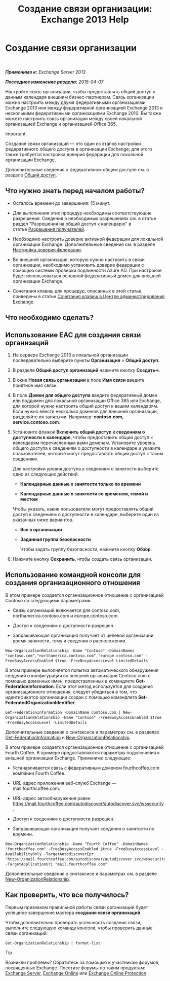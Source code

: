 ﻿---
title: 'Создание связи организации: Exchange 2013 Help'
TOCTitle: Создание связи организации
ms:assetid: 5ea61b96-c8ca-44fc-b8b5-ca4341af36a6
ms:mtpsurl: https://technet.microsoft.com/ru-ru/library/JJ657451(v=EXCHG.150)
ms:contentKeyID: 50488301
ms.date: 04/30/2018
mtps_version: v=EXCHG.150
ms.translationtype: HT
---

# Создание связи организации

 

_**Применимо к:** Exchange Server 2013_

_**Последнее изменение раздела:** 2015-04-07_

Настройте связь организации, чтобы предоставлять общий доступ к данным календаря внешним бизнес-партнерам. Связь организации можно настроить между двумя федеративными организациями Exchange 2013 или между федеративной организацией Exchange 2013 и несколькими федеративными организациями Exchange 2010. Вы также можете настроить связь организации между своей локальной организацией Exchange и организацией Office 365.

> [!IMPORTANT]  
> Создание связи организаций — это один из этапов настройки федеративного общего доступа в организации Exchange; для этого также требуется настройка доверия федерации для локальной организации Exchange.


Дополнительные сведения о федеративном общем доступе см. в разделе [Общий доступ](sharing-exchange-2013-help.md).

## Что нужно знать перед началом работы?

  - Осталось времени до завершения: 15 минут.

  - Для выполнения этих процедур необходимы соответствующие разрешения. Сведения о необходимых разрешениях см. в статье раздел "Разрешения на общий доступ к календарю" в статье [Разрешения получателей](recipients-permissions-exchange-2013-help.md).

  - Необходимо настроить доверие активной федерации для локальной организации Exchange. Дополнительные сведения см. в разделе [Настройка доверия федерации](configure-a-federation-trust-exchange-2013-help.md).

  - Во внешней организации, которую нужно настроить в связи организации, необходимо установить доверие федерации с помощью системы проверки подлинности Azure AD. При настройке будет использоваться основной федеративный домен для внешней организации Exchange.

  - Сочетания клавиш для процедур, описанных в этой статье, приведены в статье [Сочетания клавиш в Центре администрирования Exchange](keyboard-shortcuts-in-the-exchange-admin-center-exchange-online-protection-help.md).

## Что необходимо сделать?

## Использование EAC для создания связи организаций

1.  На сервере Exchange 2013 в локальной организации последовательно выберите пункты **Организация** \> **Общий доступ**.

2.  В разделе **Общий доступ организаций** нажмите кнопку **Создать**![Значок добавления](images/JJ218640.c1e75329-d6d7-4073-a27d-498590bbb558(EXCHG.150).gif "Значок добавления").

3.  В окне **Новая связь организации** в поле **Имя связи** введите понятное имя связи.

4.  В поле **Домен для общего доступа** введите федеративный домен или поддомен для локальной организации Office 365 или Exchange, для которой нужно настроить общий доступ к вашим календарям. Если нужно ввести несколько доменов для внешней организации, разделяйте их запятыми. Например: **contoso.com, service.contoso.com**.

5.  Установите флажок **Включить общий доступ к сведениям о доступности в календаре**, чтобы предоставить общий доступ к календарям перечисленным вами доменам. Установите уровень общего доступа к сведениям о доступности в календаре и укажите пользователей, которые могут предоставлять общий доступ к таким сведениям.
    
    Для настройки уровня доступа к сведениям о занятости выберите одно из следующих действий:
    
      - **Календарные данные о занятости только по времени**
    
      - **Календарные данные о занятости со временем, темой и местом**
    
    Чтобы указать, какие пользователи могут предоставлять общий доступ к сведениям о доступности в календаре, выберите один из указанных ниже вариантов.
    
      - **Все в организации**
    
      - **Заданная группа безопасности**
        
        Чтобы задать группу безопасности, нажмите кнопку **Обзор**.

6.  Нажмите кнопку **Сохранить**, чтобы создать связь организации.

## Использование командной консоли для создания организационного отношения

В этом примере создается организационное отношение с организацией Contoso со следующими параметрами.

  - Связь организаций включается для contoso.com, northamerica.contoso.com и europe.contoso.com.

  - Доступ к сведениям о доступности разрешен.

  - Запрашивающая организация получает от целевой организации время занятости, тему и сведения о расположении.

<!-- end list -->

    New-OrganizationRelationship -Name "Contoso" -DomainNames "contoso.com","northamerica.contoso.com","europe.contoso.com" -FreeBusyAccessEnabled $true -FreeBusyAccessLevel LimitedDetails

В этом примере выполняется попытка автоматического обнаружения сведений о конфигурации во внешней организации Contoso.com с помощью доменных имен, предоставленных в командлете **Get-FederationInformation**. Если этот метод используется для создания организационного отношения, следует убедиться в том, что идентификатор организации создан с помощью командлета **Set-FederatedOrganizationIdentifier**.

    Get-FederationInformation -DomainName Contoso.com | New-OrganizationRelationship -Name "Contoso" -FreeBusyAccessEnabled $true -FreeBusyAccessLevel -LimitedDetails

Дополнительные сведения о синтаксисе и параметрах см. в разделах [Get-FederationInformation](https://technet.microsoft.com/ru-ru/library/dd351221\(v=exchg.150\)) и [New-OrganizationRelationship](https://technet.microsoft.com/ru-ru/library/ee332357\(v=exchg.150\)).

В этом примере создается организационное отношение с организацией Fourth Coffee. В примере предоставляются параметры подключения к внешней организации Exchange. Применимо следующее:

  - Устанавливается связь с федеративным доменом fourthcoffee.com компании Fourth Coffee.

  - URL-адрес приложения веб-служб Exchange — mail.fourthcoffee.com.

  - URL-адрес автообнаружения равен https://mail.fourthcoffee.com/autodiscover/autodiscover.svc/wssecurity.

  - Доступ к сведениям о доступности разрешен.

  - Запрашивающая организация получает сведения о занятости по времени.

<!-- end list -->

    New-OrganizationRelationship -Name "Fourth Coffee" -DomainNames "fourthcoffee.com" -FreeBusyAccessEnabled $true -FreeBusyAccessLevel -AvailabilityOnly -TargetAutodiscoverEpr "https://mail.fourthcoffee.com/autodiscover/autodiscover.svc/wssecurity" -TargetApplicationUri "mail.fourthcoffee.com"

Дополнительные сведения о синтаксисе и параметрах см. в разделе [New-OrganizationRelationship](https://technet.microsoft.com/ru-ru/library/ee332357\(v=exchg.150\)).

## Как проверить, что все получилось?

Первым признаком правильной работы связи организаций будет успешное завершение мастера **создания связи организаций**.

Чтобы дополнительно проверить успешность создания связи, выполните следующую команду консоли, чтобы проверить данные связи организаций:

    Get-OrganizationRelationship | format-list

> [!TIP]  
> Возникли проблемы? Обратитесь за помощью к участникам форумов, посвященных Exchange. Посетите форумы по таким продуктам: <a href="https://go.microsoft.com/fwlink/p/?linkid=60612">Exchange Server</a>, <a href="https://go.microsoft.com/fwlink/p/?linkid=267542">Exchange Online</a> или <a href="https://go.microsoft.com/fwlink/p/?linkid=285351">Exchange Online Protection</a>.

